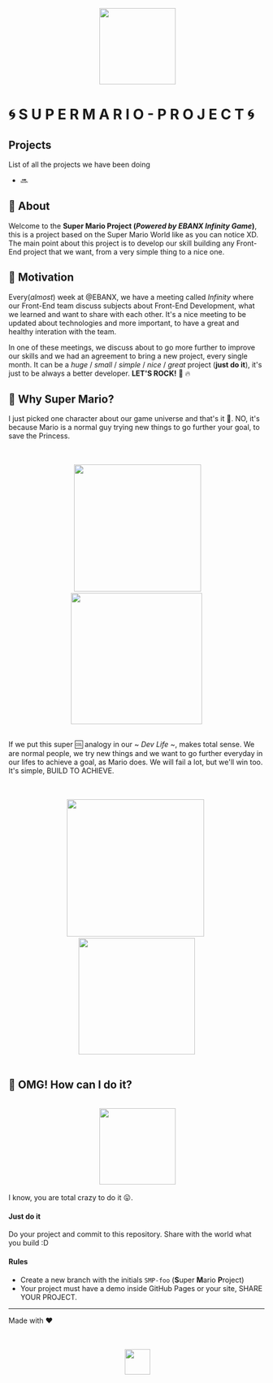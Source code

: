 <p align="center">  
  <img src="http://icons.iconarchive.com/icons/ph03nyx/super-mario/256/Retro-Mario-2-icon.png" width="150"> 
</p>

# :cyclone: S U P E R M A R I O - P R O J E C T :cyclone:

## Projects

List of all the projects we have been doing

- :soon:

## :cactus: About

Welcome to the **Super Mario Project (_Powered by EBANX Infinity Game_)**, this is a project based on the Super Mario World like as you can notice XD.
The main point about this project is to develop our skill building any Front-End project that we want, from a very simple thing to a nice one.

## :cactus: Motivation

Every(_almost_) week at @EBANX, we have a meeting called *Infinity* where our Front-End team discuss subjects about Front-End Development, what we learned and want to share with each other. It's a nice meeting to be updated about technologies and more important, to have a great and healthy interation with the team.

In one of these meetings, we discuss about to go more further to improve our skills and we had an agreement to bring a new project, every single month. It can be a _huge_ / _small_ / _simple_ / _nice_ / _great_ project (**just do it**), it's just to be always a better developer. **LET'S ROCK!** :rocket: :fire:


## :cactus: Why Super Mario?

I just picked one character about our game universe and that's it :information_desk_person:. NO, it's because Mario is a normal guy trying new things to go further your goal, to save the Princess.

<p align="center">  
 <br>
  <br>
  <img src="https://media.giphy.com/media/GNvWw0pDL6QRW/giphy.gif" width="250"> 
  <img src="https://media.giphy.com/media/PK5AUPEM7MJsk/giphy.gif" width="258"> 
 <br>
  <br>
</p>

If we put this super :cool: analogy in our ~ _Dev Life_ ~, makes total sense. We are normal people, we try new things and we want to go further everyday in our lifes to achieve a goal, as Mario does. We will fail a lot, but we'll win too. It's simple, BUILD TO ACHIEVE.

<p align="center">  
 <br>
  <br>
  <img src="https://media.giphy.com/media/bZWKdZSKeUb60/giphy.gif" width="270"> 
  <img src="https://media.giphy.com/media/oQs1gG9KlbkOs/giphy.gif" width="229"> 
 <br>
  <br>
</p>

## :cactus: OMG! How can I do it?

<p align="center">  
  <br>
  <img src="https://media.giphy.com/media/9w1nlNluy1y1y/giphy.gif" width="150"> 
 <br>
</p>

I know, you are total crazy to do it :stuck_out_tongue:.

#### Just do it

Do your project and commit to this repository. Share with the world what you build :D

#### Rules

- Create a new branch with the initials ``` SMP-foo ``` (**S**uper **M**ario **P**roject)
- Your project must have a demo inside GitHub Pages or your site, SHARE YOUR PROJECT.

---

Made with :heart:

<p align="center"> 
  <br>
  <br> 
  <img src="http://icons.iconarchive.com/icons/ph03nyx/super-mario/256/Retro-Mario-2-icon.png" width="50"> 
  <br>
  <br> 
</p>
